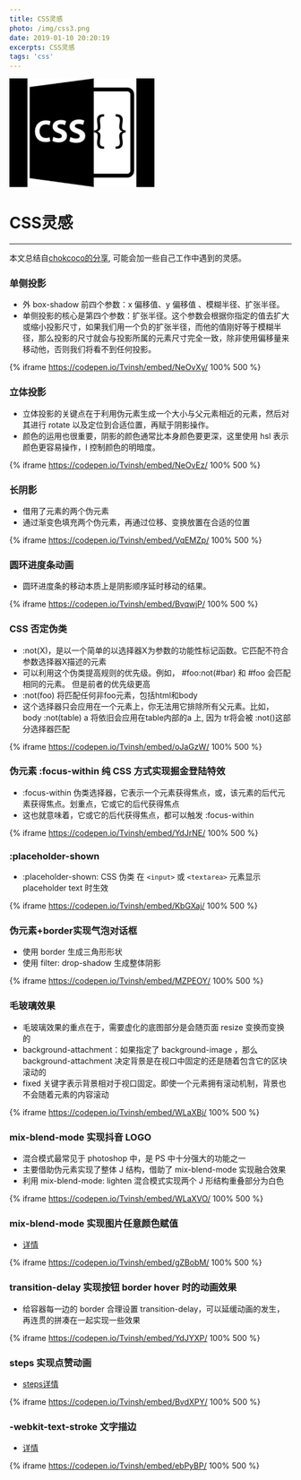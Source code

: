 ```yaml
---
title: CSS灵感
photo: /img/css3.png
date: 2019-01-10 20:20:19
excerpts: CSS灵感
tags: 'css'
---
```


![图片内容](/img/css3.png)

# CSS灵感

------

本文总结自[chokcoco的分享](https://chokcoco.github.io/CSS-Inspiration/#/./init), 可能会加一些自己工作中遇到的灵感。

### 单侧投影

- 外 box-shadow 前四个参数：x 偏移值、y 偏移值 、模糊半径、扩张半径。
- 单侧投影的核心是第四个参数：扩张半径。这个参数会根据你指定的值去扩大或缩小投影尺寸，如果我们用一个负的扩张半径，而他的值刚好等于模糊半径，那么投影的尺寸就会与投影所属的元素尺寸完全一致，除非使用偏移量来移动他，否则我们将看不到任何投影。

{% iframe https://codepen.io/Tvinsh/embed/NeOvXy/ 100% 500 %}

<p></p>

### 立体投影

- 立体投影的关键点在于利用伪元素生成一个大小与父元素相近的元素，然后对其进行 rotate 以及定位到合适位置，再赋于阴影操作。
- 颜色的运用也很重要，阴影的颜色通常比本身颜色要更深，这里使用 hsl 表示颜色更容易操作，l 控制颜色的明暗度。

{% iframe https://codepen.io/Tvinsh/embed/NeOvEz/ 100% 500 %}

<p></p>

### 长阴影

- 借用了元素的两个伪元素
- 通过渐变色填充两个伪元素，再通过位移、变换放置在合适的位置

{% iframe https://codepen.io/Tvinsh/embed/VqEMZp/ 100% 500 %}

<p></p>

### 圆环进度条动画

- 圆环进度条的移动本质上是阴影顺序延时移动的结果。

{% iframe https://codepen.io/Tvinsh/embed/BvqwjP/ 100% 500 %}

<p></p>

### CSS 否定伪类

- :not(X)，是以一个简单的以选择器X为参数的功能性标记函数。它匹配不符合参数选择器X描述的元素
- 可以利用这个伪类提高规则的优先级。例如， #foo:not(#bar) 和 #foo 会匹配相同的元素。 但是前者的优先级更高
- :not(foo) 将匹配任何非foo元素，包括html和body
- 这个选择器只会应用在一个元素上，你无法用它排除所有父元素。比如， body :not(table) a 将依旧会应用在table内部的a 上, 因为 tr将会被 :not()这部分选择器匹配

{% iframe https://codepen.io/Tvinsh/embed/oJaGzW/ 100% 500 %}

<p></p>

### 伪元素 :focus-within 纯 CSS 方式实现掘金登陆特效

- :focus-within 伪类选择器，它表示一个元素获得焦点，或，该元素的后代元素获得焦点。划重点，它或它的后代获得焦点
- 这也就意味着，它或它的后代获得焦点，都可以触发 :focus-within

{% iframe https://codepen.io/Tvinsh/embed/YdJrNE/ 100% 500 %}

<p></p>

### :placeholder-shown

- :placeholder-shown: CSS 伪类 在 ```<input>``` 或 ```<textarea>``` 元素显示 placeholder text 时生效

{% iframe https://codepen.io/Tvinsh/embed/KbGXaj/ 100% 500 %}

<p></p>

### 伪元素+border实现气泡对话框

- 使用 border 生成三角形形状
- 使用 filter: drop-shadow 生成整体阴影

{% iframe https://codepen.io/Tvinsh/embed/MZPEOY/ 100% 500 %}

<p></p>

### 毛玻璃效果

- 毛玻璃效果的重点在于，需要虚化的底图部分是会随页面 resize 变换而变换的
- background-attachment：如果指定了 background-image ，那么 background-attachment 决定背景是在视口中固定的还是随着包含它的区块滚动的
- fixed 关键字表示背景相对于视口固定。即使一个元素拥有滚动机制，背景也不会随着元素的内容滚动

{% iframe https://codepen.io/Tvinsh/embed/WLaXBj/ 100% 500 %}

<p></p>

### mix-blend-mode 实现抖音 LOGO

- 混合模式最常见于 photoshop 中，是 PS 中十分强大的功能之一
- 主要借助伪元素实现了整体 J 结构，借助了 mix-blend-mode 实现融合效果
- 利用 mix-blend-mode: lighten 混合模式实现两个 J 形结构重叠部分为白色

{% iframe https://codepen.io/Tvinsh/embed/WLaXVO/ 100% 500 %}

<p></p>

### mix-blend-mode 实现图片任意颜色赋值

- [详情](https://www.cnblogs.com/coco1s/p/8080211.html)

{% iframe https://codepen.io/Tvinsh/embed/gZBobM/ 100% 500 %}

<p></p>

### transition-delay 实现按钮 border hover 时的动画效果

- 给容器每一边的 border 合理设置 transition-delay，可以延缓动画的发生，再连贯的拼凑在一起实现一些效果

{% iframe https://codepen.io/Tvinsh/embed/YdJYXP/ 100% 500 %}

<p></p>

### steps 实现点赞动画

- [steps详情](https://www.zhangxinxu.com/wordpress/2018/06/css3-animation-steps-step-start-end/)

{% iframe https://codepen.io/Tvinsh/embed/BvdXPY/ 100% 500 %}

<p></p>

### -webkit-text-stroke 文字描边

- [详情](https://www.zhangxinxu.com/wordpress/2017/06/webkit-text-stroke-css-text-shadow/)

{% iframe https://codepen.io/Tvinsh/embed/ebPyBP/ 100% 500 %}

<p></p>






































